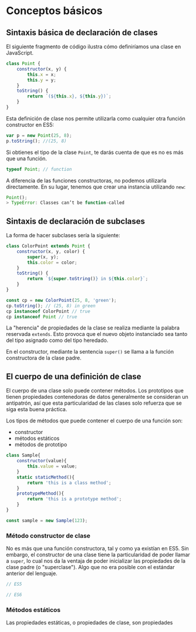 # Conceptos básicos

## Sintaxis básica de declaración de clases
El siguiente fragmento de código ilustra cómo definiríamos una clase en JavaScript.

```javascript
class Point {
    constructor(x, y) {
        this.x = x;
        this.y = y;
    }
    toString() {
        return `(${this.x}, ${this.y})`;
    }
}
```

Esta definición de clase nos permite utilizarla como cualquier otra función constructor en ES5:

```javascript
var p = new Point(25, 8);
p.toString(); //(25, 8)
````

Si obtienes el tipo de la clase `Point`, te darás cuenta de que es no es más que una función.

```javascript
typeof Point; // function
```

A diferencia de las funciones constructoras, no podemos utilizarla directamente. En su lugar, tenemos que crear una instancia utilizando `new`: 

```javascript
Point();
> TypeError: Classes can’t be function-called
```

## Sintaxis de declaración de subclases
La forma de hacer subclases sería la siguiente:

```javascript
class ColorPoint extends Point {
    constructor(x, y, color) {
        super(x, y);
        this.color = color;
    }
    toString() {
        return `${super.toString()} in ${this.color}`;
    }
}

const cp = new ColorPoint(25, 8, 'green');
cp.toString(); // (25, 8) in green
cp instanceof ColorPoint // true
cp instanceof Point // true
```
La "herencia" de propiedades de la clase se realiza mediante la palabra reservada `extends`. Esto provoca que el nuevo objeto instanciado sea tanto del tipo asignado como del tipo heredado.

En el constructor, mediante la sentencia `super()` se llama a la función constructora de la clase padre.

## El cuerpo de una definición de clase
El cuerpo de una clase solo puede contener métodos. Los prototipos que tienen propiedades contenedoras de datos generalmente se consideran un antipatrón, así que esta particularidad de las clases solo refuerza que se siga esta buena práctica.

Los tipos de métodos que puede contener el cuerpo de una función son:

* constructor
* métodos estáticos
* métodos de prototipo

```javascript
class Sample{
    constructor(value){
        this.value = value;
    }
    static staticMethod(){
        return 'this is a class method';
    }
    prototypeMethod(){
        return 'this is a prototype method';
    }
}

const sample = new Sample(123);
```

### Método constructor de clase
No es más que una función constructora, tal y como ya existían en ES5. Sin embargo, el constructor de una clase tiene la particularidad de poder llamar a `super`, lo cual nos da la ventaja de poder inicializar las propiedades de la clase padre (o "superclase"). Algo que no era posible con el estándar anterior del lenguaje.

```javascript
// ES5
```

```javascript
// ES6
```

### Métodos estáticos
Las propiedades estáticas, o propiedades de clase, son propiedades 